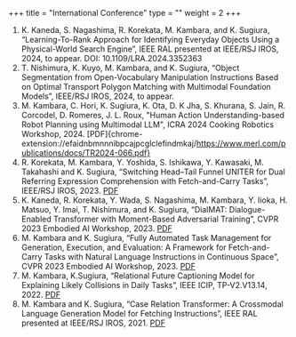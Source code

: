 +++
title = "International Conference"
type = ""
weight = 2
+++

1. K. Kaneda, S. Nagashima, R. Korekata, M. Kambara, and K. Sugiura, “Learning-To-Rank Approach for Identifying Everyday Objects Using a Physical-World Search Engine”, IEEE RAL presented at IEEE/RSJ IROS, 2024, to appear. DOI: 10.1109/LRA.2024.3352363
1. T. Nishimura, K. Kuyo, M. Kambara, and K. Sugiura, “Object Segmentation from Open-Vocabulary Manipulation Instructions Based on Optimal Transport Polygon Matching with Multimodal Foundation Models”, IEEE/RSJ IROS, 2024, to appear. 
1. M. Kambara, C. Hori, K. Sugiura, K. Ota, D. K Jha, S. Khurana, S. Jain, R. Corcodel, D. Romeres, J. L. Roux, "Human Action Understanding-based Robot Planning using Multimodal LLM", ICRA 2024 Cooking Robotics Workshop, 2024. [PDF]{chrome-extension://efaidnbmnnnibpcajpcglclefindmkaj/https://www.merl.com/publications/docs/TR2024-066.pdf}
1. R. Korekata, M. Kambara, Y. Yoshida, S. Ishikawa, Y. Kawasaki, M. Takahashi and K. Sugiura, “Switching Head–Tail Funnel UNITER for Dual Referring Expression Comprehension with Fetch-and-Carry Tasks”, IEEE/RSJ IROS, 2023. [PDF](https://arxiv.org/pdf/2307.07166.pdf)
1. K. Kaneda, R. Korekata, Y. Wada, S. Nagashima, M. Kambara, Y. Iioka, H. Matsuo, Y. Imai, T. Nishimura, and K. Sugiura, “DialMAT: Dialogue-Enabled Transformer with Moment-Based Adversarial Training”, CVPR 2023 Embodied AI Workshop, 2023. [PDF](https://embodied-ai.org/papers/2023/23.pdf)
1. M. Kambara and K. Sugiura, “Fully Automated Task Management for Generation, Execution, and Evaluation: A Framework for Fetch-and-Carry Tasks with Natural Language Instructions in Continuous Space”, CVPR 2023 Embodied AI Workshop, 2023. [PDF](https://embodied-ai.org/papers/2023/6.pdf)
1. M. Kambara, K.Sugiura, “Relational Future Captioning Model for Explaining Likely Collisions in Daily Tasks”, IEEE ICIP, TP-V2.V13.14, 2022. [PDF](https://arxiv.org/pdf/2207.09083.pdf)
1. M. Kambara and K. Sugiura, “Case Relation Transformer: A Crossmodal Language Generation Model for Fetching Instructions”, IEEE RAL presented at IEEE/RSJ IROS, 2021. [PDF](https://arxiv.org/pdf/2107.00789.pdf)
